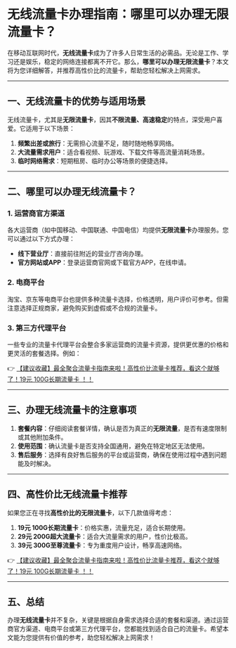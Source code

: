 # 无线流量卡办理指南：哪里可以办理无限流量卡？

在移动互联网时代，**无线流量卡**成为了许多人日常生活的必需品。无论是工作、学习还是娱乐，稳定的网络连接都离不开它。那么，**哪里可以办理无限流量卡**？本文将为您详细解答，并推荐高性价比的流量卡，帮助您轻松解决上网需求。

---

## 一、无线流量卡的优势与适用场景

无线流量卡，尤其是**无限流量卡**，因其**不限流量、高速稳定**的特点，深受用户喜爱。它适用于以下场景：

1. **频繁出差或旅行**：无需担心流量不足，随时随地畅享网络。
2. **大流量需求用户**：适合看视频、玩游戏、下载文件等高流量消耗场景。
3. **临时网络需求**：短期租房、临时办公等场景的便捷选择。

---

## 二、哪里可以办理无线流量卡？

### 1. 运营商官方渠道
各大运营商（如中国移动、中国联通、中国电信）均提供**无限流量卡**办理服务。您可以通过以下方式办理：
- **线下营业厅**：直接前往附近的营业厅咨询办理。
- **官方网站或APP**：登录运营商官网或下载官方APP，在线申请。

### 2. 电商平台
淘宝、京东等电商平台也提供多种流量卡选择，价格透明，用户评价可参考。但需注意选择正规商家，避免购买到虚假或不合规的流量卡。

### 3. 第三方代理平台
一些专业的流量卡代理平台会整合多家运营商的流量卡资源，提供更优惠的价格和更灵活的套餐选择。例如：

👉 [【建议收藏】最全聚合流量卡指南来啦！高性价比流量卡推荐，看这个就够了！19元 100G长期流量卡 ！！](https://bit.ly/Liuliangka)

---

## 三、办理无线流量卡的注意事项

1. **套餐内容**：仔细阅读套餐详情，确认是否为真正的**无限流量**，是否有速度限制或其他附加条件。
2. **使用范围**：确认流量卡是否支持全国通用，避免在特定地区无法使用。
3. **售后服务**：选择有良好售后服务的平台或运营商，确保在使用过程中遇到问题能及时解决。

---

## 四、高性价比无线流量卡推荐

如果您正在寻找**高性价比的无限流量卡**，以下几款值得考虑：

1. **19元 100G长期流量卡**：价格实惠，流量充足，适合长期使用。
2. **29元 200G超大流量卡**：适合大流量需求的用户，性价比极高。
3. **39元 300G至尊流量卡**：专为重度用户设计，畅享高速网络。

👉 [【建议收藏】最全聚合流量卡指南来啦！高性价比流量卡推荐，看这个就够了！19元 100G长期流量卡 ！！](https://bit.ly/Liuliangka)

---

## 五、总结

办理**无线流量卡**并不复杂，关键是根据自身需求选择合适的套餐和渠道。通过运营商官方渠道、电商平台或第三方代理平台，您都能找到适合自己的流量卡。希望本文能为您提供有价值的参考，助您轻松解决上网需求！